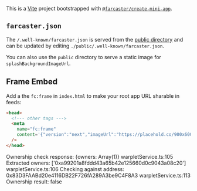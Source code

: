 This is a [Vite](https://vitejs.dev) project bootstrapped with [`@farcaster/create-mini-app`](https://github.com/farcasterxyz/frames/tree/main/packages/create-mini-app).

## `farcaster.json`

The `/.well-known/farcaster.json` is served from the [public
directory](https://vite.dev/guide/assets) and can be updated by editing
`./public/.well-known/farcaster.json`.

You can also use the `public` directory to serve a static image for `splashBackgroundImageUrl`.

## Frame Embed

Add a the `fc:frame` in `index.html` to make your root app URL sharable in feeds:

```html
<head>
  <!--- other tags --->
  <meta
    name="fc:frame"
    content='{"version":"next","imageUrl":"https://placehold.co/900x600.png?text=Frame%20Image","button":{"title":"Open","action":{"type":"launch_frame","name":"App Name","url":"https://app.com"}}}'
  />
</head>
```

Ownership check response: {owners: Array(1)}
warpletService.ts:105 Extracted owners: ['0xa99201a8fddd43a65b42e125660d0c9043a08c20']
warpletService.ts:106 Checking against address: 0x83D3FAABd20e4116DB22F726fA289A3be9C4F8A3
warpletService.ts:113 Ownership result: false
